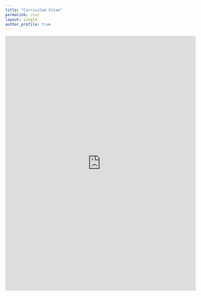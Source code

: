 ```yaml
---
title: "Curriculum Vitae"
permalink: /cv/
layout: single
author_profile: true
---
```


<embed src="https://zefangli.github.io/assets/files/CV-ZefangLi-202308.pdf" type="application/pdf" width="600" height="800"/>
